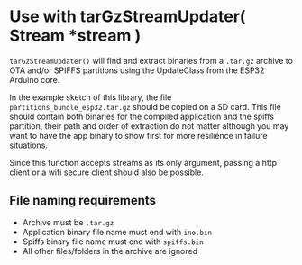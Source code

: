
# Use with tarGzStreamUpdater( Stream *stream )

`tarGzStreamUpdater()` will find and extract binaries from a `.tar.gz` archive to OTA and/or SPIFFS partitions using the UpdateClass from the ESP32 Arduino core.

In the example sketch of this library, the file `partitions_bundle_esp32.tar.gz` should be copied on a SD card.
This file should contain both binaries for the compiled application and the spiffs partition, their path and order of extraction do not matter although you may want to have the app binary to show first for more resilience in failure situations.

Since this function accepts streams as its only argument, passing a http client or a wifi secure client should also be possible.

File naming requirements
-------------------------
  - Archive must be `.tar.gz`
  - Application binary file name must end with `ino.bin`
  - Spiffs binary file name must end with `spiffs.bin`
  - All other files/folders in the archive are ignored
